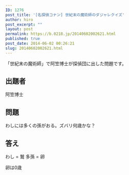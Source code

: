 ```yaml
---
ID: 1276
post_title: '[名探偵コナン] 世紀末の魔術師のダジャレクイズ'
author: hiro
post_excerpt: ""
layout: post
permalink: https://b.0218.jp/20140602002621.html
published: true
post_date: 2014-06-02 00:26:21
slug: 20140602002621.html
---
```

「世紀末の魔術師」で阿笠博士が探偵団に出した問題です。
<!--more-->
<h2>出題者</h2>
阿笠博士

<h2>問題</h2>
わしには多くの孫がおる。ズバリ何歳かな？

<h2>答え</h2>
わし = 鷲
多孫 = 卵

卵は0歳